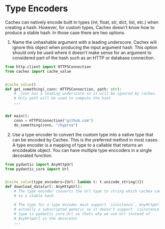 # Type Encoders
Cachex can natively encode built in types (int, float, str, dict, list, etc.) when creating a hash. However, for custom types, Cachex doesn't know how to produce a stable hash. In those case there are two options.

1. Name the unhashable argument with a leading underscore. Cachex will ignore this object when producing the input argument hash. This option should only be used where it doesn't make sense for an argument to considered part of the hash such as an HTTP or database connection.

```python
from http.client import HTTPSConnection
from cachex import cache_value


@cache_value()
def get_something(_conn: HTTPSConnection, path: str):
    # _conn has a leading underscore so it will be ignored by cachex.
    # Only path will be used to compute the hash
    ...


def main():
    conn = HTTPSConnection("github.com")
    do_something(conn, "/hyprxa")
```

2. Use a type encoder to convert the custom type into a native type that can be encoded by Cachex. This is the preferred method in most cases. A type encoder is a mapping of type to a callable that returns an encodeable object. You can have multiple type enccoders in a single decorated function.

```python
from pydantic import AnyHttpUrl
from pydantic_core import Url


@cache_value(type_encoders={Url: lambda t: t.unicode_string()})
def download_data(url: AnyHttpUrl):
    # The type encoder converts the Url type to string which cachex can convert
    # to a stable hash

    # The type for a type encoder must support `isinstance`. AnyHttpUrl is
    # actually a subscripted generic so it doesn't support `isinstance`. Its
    # type is pydantic_core.Url so thats why we use Url instead of
    # AnyHttpUrl in the decorator
    ...
```